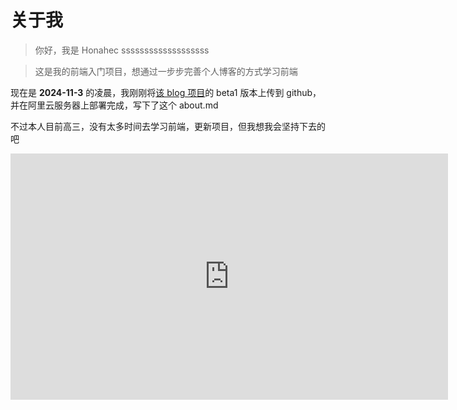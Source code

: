 # 关于我

> 你好，我是 Honahec
sssssssssssssssssss


>
> 这是我的前端入门项目，想通过一步步完善个人博客的方式学习前端

现在是 **2024-11-3** 的凌晨，我刚刚将[该 blog 项目](https://github.com/Honahec/blog)的 beta1 版本上传到 github，并在阿里云服务器上部署完成，写下了这个 about.md

不过本人目前高三，没有太多时间去学习前端，更新项目，但我想我会坚持下去的吧


<div relative>
      <iframe
       width="700" 
  height="394" 
        src="https://www.youtube.com/embed/Jh-jPx5ef8g"
        title="YouTube video player"
        frameborder="0"
        allow="accelerometer; autoplay; clipboard-write; encrypted-media; gyroscope; picture-in-picture; web-share"
        allowfullscreen
      />
</div>

## 个人介绍

![](https://image.honahec.cc/avatar.png){width="40%"}

Honahec 这个名字是我将自己的真实姓名拼音打乱位置凑出来了（也算是独一无二了

我觉得我的学习生涯还算有趣

**2020 年 初二** 在一些机缘巧合下，我进入了学校信竞队，开始接触编程，但那时的我没有什么目标，当年参加 csp-j 并没有拿到什么成绩。

**2021 年 初三** 这一年我直接参加了 csp-s，拿到了省一（也许有些运气吧），同年参加了 NOIP，拿到了省一等奖分数线以上成绩证明（初中不给证书

**2022 年 高一** 众所周知的，信竞选手到最后都会转行（ 我开始了物理竞赛的学习，也许是前一年的成绩让我有些飘了，竟妄想同时参加两个竞赛，结果 csp-s 省一+NOIP 的失利让这注定成为了遗憾（物理竞赛也没有什么成绩

**2023 年 高二** 这一年我决定专心学习物理竞赛（或许选择信竞是更理性的决定吧），但当时的我确实选择了物理，并于当年拿到了物理竞赛省一（也是熬出头了

**2024 年 高三** 现在，我的主要精力理所当然的在高考上了，但是以我的性格，该做的项目还是可以做一做的（学是不可能一直学的

故事还会继续，引用我[home 页](https://honahec.cc)的一句话吧

**前路漫漫，莫忘身后有星光**

## 各个地方的我

[GitHub](https://github.com/Honahec)

[Bilibili](https://space.bilibili.com/299797909)

[网易云音乐](https://music.163.com/#/user/home?id=1418921824)

[知乎](https://www.zhihu.com/people/Honahec)

## 征集博客搭建建议

如果你有好的建议，欢迎在[TODO 页面](../todo/)下方评论区留言

收集友链，如果你愿意，请查看[友链](../friends/)
